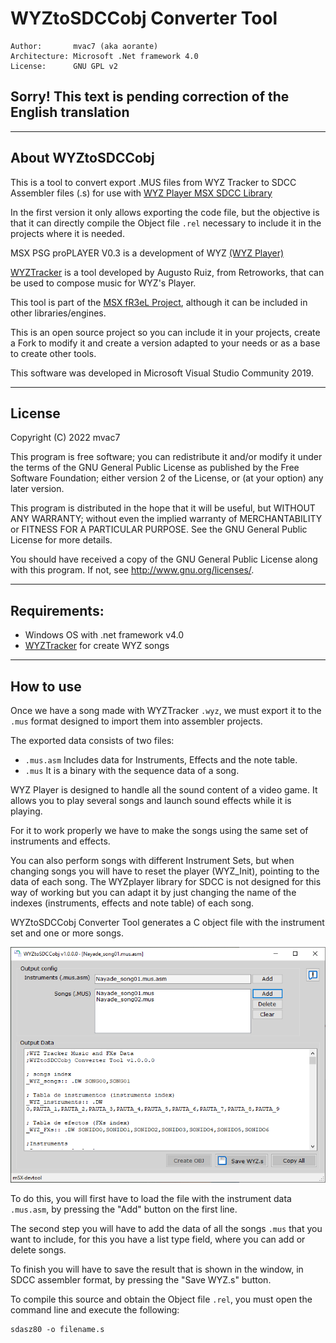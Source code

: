 # WYZtoSDCCobj Converter Tool
    
```
Author:       mvac7 (aka aorante)
Architecture: Microsoft .Net framework 4.0
License:      GNU GPL v2  
```

## Sorry! This text is pending correction of the English translation

                                                               

---
## About WYZtoSDCCobj

This is a tool to convert export .MUS files from WYZ Tracker to SDCC Assembler files (.s) for use with [WYZ Player MSX SDCC Library](https://github.com/mvac7/SDCC_WYZplayer)

In the first version it only allows exporting the code file, but the objective is that it can directly compile the Object file `.rel` necessary to include it in the projects where it is needed.

MSX PSG proPLAYER V0.3 is a development of WYZ [(WYZ Player)](https://github.com/AugustoRuiz/WYZTracker/tree/master/AsmPlayer)

[WYZTracker](https://github.com/AugustoRuiz/WYZTracker) is a tool developed by Augusto Ruiz, from Retroworks, that can be used to compose music for WYZ's Player.

This tool is part of the [MSX fR3eL Project](https://github.com/mvac7/SDCC_MSX_fR3eL), although it can be included in other libraries/engines.

This is an open source project so you can include it in your projects, create a Fork to modify it and create a version adapted to your needs or as a base to create other tools.

This software was developed in Microsoft Visual Studio Community 2019.



---
## License

Copyright (C) 2022 mvac7

This program is free software; you can redistribute it and/or modify it under the terms of the GNU General Public License
as published by the Free Software Foundation; either version 2 of the License, or (at your option) any later version.

This program is distributed in the hope that it will be useful, but WITHOUT ANY WARRANTY; 
without even the implied warranty of MERCHANTABILITY or FITNESS FOR A PARTICULAR PURPOSE. 
See the GNU General Public License for more details.

You should have received a copy of the GNU General Public License along with this program.
If not, see <http://www.gnu.org/licenses/>.

 

---
## Requirements:

* Windows OS with .net framework v4.0
* [WYZTracker](https://github.com/AugustoRuiz/WYZTracker) for create WYZ songs 

--- 
## How to use

Once we have a song made with WYZTracker `.wyz`, we must export it to the `.mus` format designed to import them into assembler projects.

The exported data consists of two files:
- `.mus.asm` Includes data for Instruments, Effects and the note table.
- `.mus` It is a binary with the sequence data of a song.

WYZ Player is designed to handle all the sound content of a video game. It allows you to play several songs and launch sound effects while it is playing.

For it to work properly we have to make the songs using the same set of instruments and effects.

You can also perform songs with different Instrument Sets, but when changing songs you will have to reset the player (WYZ_Init), pointing to the data of each song. 
The WYZplayer library for SDCC is not designed for this way of working but you can adapt it by just changing the name of the indexes (instruments, effects and note table) of each song.

WYZtoSDCCobj Converter Tool generates a C object file with the instrument set and one or more songs.

![WYZtoSDCCobj_v1000_screenshot00](https://raw.githubusercontent.com/mvac7/mSXdevtools_WYZtoSDCCobj/main/_GFX/WYZtoSDCCobj_v1000_screenshot00.png)

To do this, you will first have to load the file with the instrument data `.mus.asm`, by pressing the "Add" button on the first line.

The second step you will have to add the data of all the songs `.mus` that you want to include, for this you have a list type field, where you can add or delete songs.

To finish you will have to save the result that is shown in the window, in SDCC assembler format, by pressing the "Save WYZ.s" button.

To compile this source and obtain the Object file `.rel`, you must open the command line and execute the following:

```
sdasz80 -o filename.s
```
